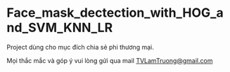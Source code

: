 # Face_mask_dectection_with_HOG_and_SVM_KNN_LR

Project dùng cho mục đích chia sẻ phi thương mại.

Mọi thắc mắc và góp ý vui lòng gửi qua mail TVLamTruong@gmail.com
